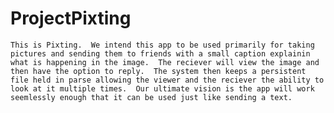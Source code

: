 # ProjectPixting

    This is Pixting.  We intend this app to be used primarily for taking pictures and sending them to friends with a small caption explainin what is happening in the image.  The reciever will view the image and then have the option to reply.  The system then keeps a persistent file held in parse allowing the viewer and the reciever the ability to look at it multiple times.  Our ultimate vision is the app will work seemlessly enough that it can be used just like sending a text.   
